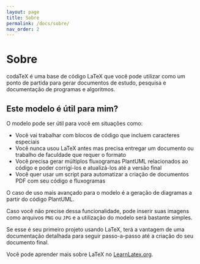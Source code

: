 ```yaml
---
layout: page
title: Sobre
permalink: /docs/sobre/
nav_order: 2
---
```


# Sobre

codaTeX é uma base de código LaTeX que você pode utilizar
como um ponto de partida para gerar documentos de estudo,
pesquisa e documentação de programas e algoritmos.

## Este modelo é útil para mim?

O modelo pode ser útil para você em situações como:

- Você vai trabalhar com blocos de código que incluem
caracteres especiais
- Você nunca usou LaTeX antes mas precisa entregar um documento
ou trabalho de faculdade que requer o formato
- Você precisa gerar múltiplos fluxogramas PlantUML relacionados
ao código e poder corrigí-los e atualizá-los até a versão final
- Você quer usar um script para automatizar a criação de
documentos PDF com seu código e fluxogramas

O caso de uso mais avançado para o modelo é a geração de
diagramas a partir do código PlantUML.

Caso você não precise dessa funcionalidade, pode inserir suas
imagens como arquivos `PNG` ou `JPG` e a utilização do modelo
será bastante simples.

Se esse é seu primeiro projeto usando LaTeX, terá a vantagem
de uma documentação detalhada para seguir passo-a-passo até a
criação do seu documento final.

Você pode aprender mais sobre LaTeX no
[LearnLatex.org](https://www.learnlatex.org/pt/lesson-03).
